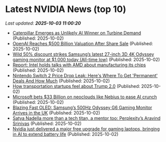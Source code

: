 # Latest NVIDIA News (top 10)
_Last updated: **2025-10-03 11:00:20**_

- [Caterpillar Emerges as Unlikely AI Winner on Turbine Demand](https://finance.yahoo.com/news/caterpillar-emerges-unlikely-ai-winner-110000713.html) (Published: 2025-10-02)
- [OpenAI Reaches $500 Billion Valuation After Share Sale](http://www.pymnts.com/news/investment-tracker/2025/openai-reaches-500-billion-valuation-after-share-sale/) (Published: 2025-10-02)
- [Wild 50% discount strikes Samsung’s latest 27-inch 3D 4K Odyssey gaming monitor at $1,000 today (All-time low)](http://9to5toys.com/2025/10/02/samsung-latest-27-inch-3d-4k-odyssey-gaming-monitor-all-time-low/) (Published: 2025-10-02)
- [Report: Intel holds talks with AMD about manufacturing its chips](https://siliconangle.com/2025/10/02/report-intel-holds-talks-amd-manufacturing-chips/) (Published: 2025-10-02)
- [Nintendo Switch 2 Price Drop Leak: Here's Where To Get 'Permanent' Deals And How Much](https://www.ibtimes.com/nintendo-switch-2-price-drop-leak-heres-where-get-permanent-deals-how-much-3785217) (Published: 2025-10-02)
- [How transportation startups feel about Trump 2.0](https://fortune.com/2025/10/02/transportation-startups-trump-2-0-upsummit/) (Published: 2025-10-02)
- [Microsoft bets $33 Billion on neoclouds like Nebius to ease AI crunch](https://economictimes.indiatimes.com/tech/artificial-intelligence/microsoft-bets-33-billion-on-neoclouds-like-nebius-to-ease-ai-crunch/articleshow/124273129.cms) (Published: 2025-10-02)
- [Blazing Fast OLED: Samsung’s 500Hz Odyssey G6 Gaming Monitor Arrives in the UK](https://www.geeky-gadgets.com/blazing-fast-oled-samsungs-500hz-odyssey-g6-gaming-monitor-arrives-in-the-uk/) (Published: 2025-10-02)
- [Satya Nadella more than a tech titan, a mentor too: Perplexity’s Aravind Srinivas](https://economictimes.indiatimes.com/tech/technology/satya-nadella-more-than-a-tech-titan-a-mentor-too-perplexitys-aravind-srinivas/articleshow/124272999.cms) (Published: 2025-10-02)
- [Nvidia just delivered a major free upgrade for gaming laptops, bringing in AI to extend battery life](https://www.techradar.com/computing/gaming-laptops/nvidia-just-delivered-a-major-free-upgrade-for-gaming-laptops-bringing-in-ai-to-extend-battery-life) (Published: 2025-10-02)
